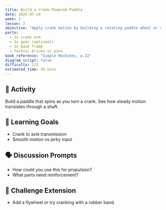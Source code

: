 ```yaml
---
title: Build a Crank-Powered Paddle
date: 2025-07-24
week: 2
lesson: 2
objective: "Apply crank motion by building a rotating paddle wheel or spinner."
parts:
  - 1x crank arm
  - 1x gear (optional)
  - 1x base frame
  - Technic bricks or pins
book_reference: "Simple Machines, p.22"
diagram_script: false
difficulty: 2/5
estimated_time: 35 mins
---
```


## 🧱 Activity

Build a paddle that spins as you turn a crank. See how steady motion translates through a shaft.

## 🎯 Learning Goals
- Crank to axle transmission
- Smooth motion vs jerky input

## 🗣️ Discussion Prompts
- How could you use this for propulsion?
- What parts need reinforcement?

## 🧪 Challenge Extension
- Add a flywheel or try cranking with a rubber band.
